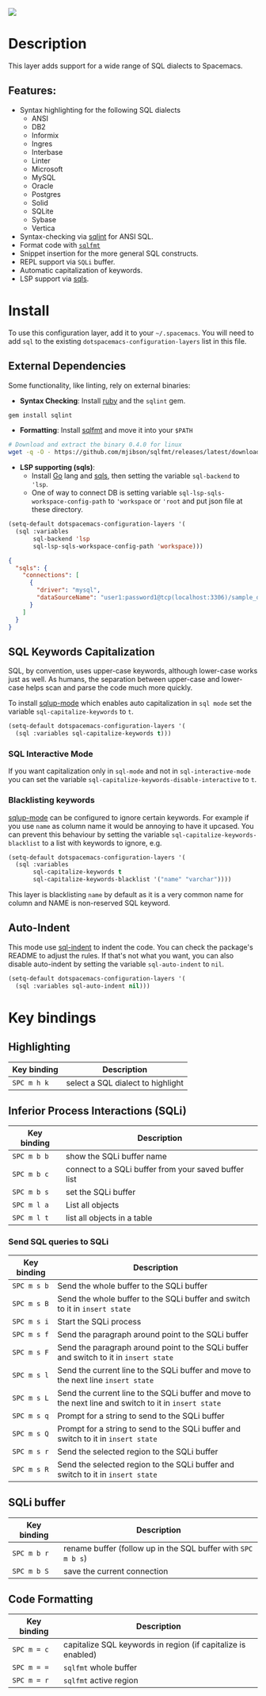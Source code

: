 ![](img/sql.png)

# Description

This layer adds support for a wide range of SQL dialects to Spacemacs.

## Features:

-   Syntax highlighting for the following SQL dialects
    -   ANSI
    -   DB2
    -   Informix
    -   Ingres
    -   Interbase
    -   Linter
    -   Microsoft
    -   MySQL
    -   Oracle
    -   Postgres
    -   Solid
    -   SQLite
    -   Sybase
    -   Vertica
-   Syntax-checking via [sqlint](https://github.com/purcell/sqlint) for
    ANSI SQL.
-   Format code with [`sqlfmt`](https://github.com/mjibson/sqlfmt)
-   Snippet insertion for the more general SQL constructs.
-   REPL support via `SQLi` buffer.
-   Automatic capitalization of keywords.
-   LSP support via [sqls](https://github.com/lighttiger2505/sqls).

# Install

To use this configuration layer, add it to your `~/.spacemacs`. You will
need to add `sql` to the existing `dotspacemacs-configuration-layers`
list in this file.

## External Dependencies

Some functionality, like linting, rely on external binaries:

-   **Syntax Checking**: Install
    [ruby](https://www.ruby-lang.org/en/about/) and the `sqlint` gem.

``` ruby
gem install sqlint
```

-   **Formatting**: Install [sqlfmt](https://github.com/mjibson/sqlfmt)
    and move it into your `$PATH`

``` bash
# Download and extract the binary 0.4.0 for linux
wget -q -O - https://github.com/mjibson/sqlfmt/releases/latest/download/sqlfmt_0.4.0_linux_amd64.tar.gz | tar -xpvzf - --directory "${installdir}/bin"
```

-   **LSP supporting (sqls)**:
    -   Install [Go](https://golang.org/dl/) lang and
        [sqls](https://github.com/lighttiger2505/sqls), then setting the
        variable `sql-backend` to `'lsp`.
    -   One of way to connect DB is setting variable
        `sql-lsp-sqls-workspace-config-path` to `'workspace` or `'root`
        and put json file at these directory.

``` commonlisp
(setq-default dotspacemacs-configuration-layers '(
  (sql :variables
       sql-backend 'lsp
       sql-lsp-sqls-workspace-config-path 'workspace)))
```

``` json
{
  "sqls": {
    "connections": [
      {
        "driver": "mysql",
        "dataSourceName": "user1:password1@tcp(localhost:3306)/sample_db"
      }
    ]
  }
}
```

## SQL Keywords Capitalization

SQL, by convention, uses upper-case keywords, although lower-case works
just as well. As humans, the separation between upper-case and
lower-case helps scan and parse the code much more quickly.

To install [sqlup-mode](https://github.com/Trevoke/sqlup-mode.el) which
enables auto capitalization in `sql mode` set the variable
`sql-capitalize-keywords` to `t`.

``` commonlisp
(setq-default dotspacemacs-configuration-layers '(
  (sql :variables sql-capitalize-keywords t)))
```

### SQL Interactive Mode

If you want capitalization only in `sql-mode` and not in
`sql-interactive-mode` you can set the variable
`sql-capitalize-keywords-disable-interactive` to `t`.

### Blacklisting keywords

[sqlup-mode](https://github.com/Trevoke/sqlup-mode.el) can be configured
to ignore certain keywords. For example if you use `name` as column name
it would be annoying to have it upcased. You can prevent this behaviour
by setting the variable `sql-capitalize-keywords-blacklist` to a list
with keywords to ignore, e.g.

``` commonlisp
(setq-default dotspacemacs-configuration-layers '(
  (sql :variables
       sql-capitalize-keywords t
       sql-capitalize-keywords-blacklist '("name" "varchar"))))
```

This layer is blacklisting `name` by default as it is a very common name
for column and NAME is non-reserved SQL keyword.

## Auto-Indent

This mode use [sql-indent](https://github.com/alex-hhh/emacs-sql-indent)
to indent the code. You can check the package's README to adjust the
rules. If that's not what you want, you can also disable auto-indent by
setting the variable `sql-auto-indent` to `nil`.

``` commonlisp
(setq-default dotspacemacs-configuration-layers '(
  (sql :variables sql-auto-indent nil)))
```

# Key bindings

## Highlighting

| Key binding | Description                       |
|-------------|-----------------------------------|
| `SPC m h k` | select a SQL dialect to highlight |

## Inferior Process Interactions (SQLi)

| Key binding | Description                                          |
|-------------|------------------------------------------------------|
| `SPC m b b` | show the SQLi buffer name                            |
| `SPC m b c` | connect to a SQLi buffer from your saved buffer list |
| `SPC m b s` | set the SQLi buffer                                  |
| `SPC m l a` | List all objects                                     |
| `SPC m l t` | list all objects in a table                          |

### Send SQL queries to SQLi

| Key binding | Description                                                                                           |
|-------------|-------------------------------------------------------------------------------------------------------|
| `SPC m s b` | Send the whole buffer to the SQLi buffer                                                              |
| `SPC m s B` | Send the whole buffer to the SQLi buffer and switch to it in `insert state`                           |
| `SPC m s i` | Start the SQLi process                                                                                |
| `SPC m s f` | Send the paragraph around point to the SQLi buffer                                                    |
| `SPC m s F` | Send the paragraph around point to the SQLi buffer and switch to it in `insert state`                 |
| `SPC m s l` | Send the current line to the SQLi buffer and move to the next line `insert state`                     |
| `SPC m s L` | Send the current line to the SQLi buffer and move to the next line and switch to it in `insert state` |
| `SPC m s q` | Prompt for a string to send to the SQLi buffer                                                        |
| `SPC m s Q` | Prompt for a string to send to the SQLi buffer and switch to it in `insert state`                     |
| `SPC m s r` | Send the selected region to the SQLi buffer                                                           |
| `SPC m s R` | Send the selected region to the SQLi buffer and switch to it in `insert state`                        |

## SQLi buffer

| Key binding | Description                                                  |
|-------------|--------------------------------------------------------------|
| `SPC m b r` | rename buffer (follow up in the SQL buffer with `SPC m b s`) |
| `SPC m b S` | save the current connection                                  |

## Code Formatting

| Key binding | Description                                                  |
|-------------|--------------------------------------------------------------|
| `SPC m = c` | capitalize SQL keywords in region (if capitalize is enabled) |
| `SPC m = =` | `sqlfmt` whole buffer                                        |
| `SPC m = r` | `sqlfmt` active region                                       |
